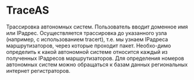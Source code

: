 # TraceAS
 Трассировка автономных систем. Пользователь вводит доменное имя или IPадрес. Осуществляется трассировка до указанного узла (например, с использованием tracert), т.е. мы узнаем IPадреса маршрутизаторов, через которые проходит пакет. Необхо-димо определить к какой автономной системе относится каждый из полученных IPадресов маршрутизаторов. Для определения номеров автономных систем можно обращаться к базам данных региональных интернет регистраторов.
